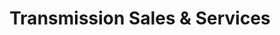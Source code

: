---
title: "Transmission Sales & Services"
url: /mesa/transmission-sales-und-services/
shop: Autoteile
---